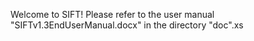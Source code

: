 Welcome to SIFT! Please refer to the user manual "SIFTv1.3EndUserManual.docx" in the directory "doc".xs

